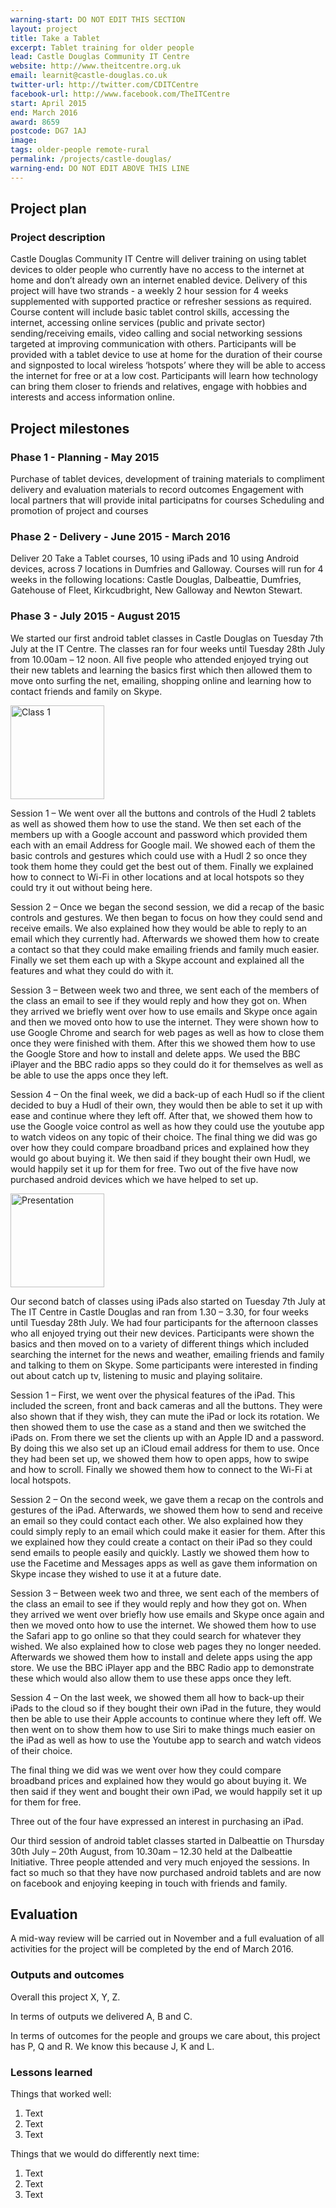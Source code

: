 ```yaml
---
warning-start: DO NOT EDIT THIS SECTION
layout: project
title: Take a Tablet
excerpt: Tablet training for older people
lead: Castle Douglas Community IT Centre
website: http://www.theitcentre.org.uk
email: learnit@castle-douglas.co.uk
twitter-url: http://twitter.com/CDITCentre
facebook-url: http://www.facebook.com/TheITCentre
start: April 2015
end: March 2016
award: 8659
postcode: DG7 1AJ
image:
tags: older-people remote-rural
permalink: /projects/castle-douglas/
warning-end: DO NOT EDIT ABOVE THIS LINE
---
```


## Project plan

### Project description

Castle Douglas Community IT Centre will deliver training on using tablet devices to older people who currently have no access to the internet at home and don’t already own an internet enabled device. Delivery of this project will have two strands - a weekly 2 hour session for 4 weeks supplemented with supported practice or refresher sessions as required. Course content will include basic tablet control skills, accessing the internet, accessing online services (public and private sector) sending/receiving emails, video calling and social networking sessions targeted at improving communication with others. Participants will be provided with a tablet device to use at home for the duration of their course and signposted to local wireless ‘hotspots’ where they will be able to access the internet for free or at a low cost. Participants will learn how technology can bring them closer to friends and relatives, engage with hobbies and interests and access information online.


## Project milestones

### Phase 1 - Planning - May 2015
Purchase of tablet devices, development of training materials to compliment delivery and evaluation materials to record outcomes
Engagement with local partners that will provide inital participatns for courses
Scheduling and promotion of project and courses

### Phase 2 - Delivery - June 2015 - March 2016
Deliver 20 Take a Tablet courses, 10 using iPads and 10 using Android devices, across 7 locations in Dumfries and Galloway. Courses will run for 4 weeks in the following locations: Castle Douglas, Dalbeattie, Dumfries, Gatehouse of Fleet, Kirkcudbright, New Galloway and Newton Stewart.  

### Phase 3 - July 2015 - August 2015 

We started our first android tablet classes in Castle Douglas on Tuesday 7th July at the IT Centre. The classes ran for four weeks until Tuesday 28th July from 10.00am – 12 noon.   All five people who attended enjoyed trying out their new tablets and learning the basics first which then allowed them to move onto surfing the net, emailing, shopping online and learning how to contact friends and family on Skype.

<img src="http://a.disquscdn.com/uploads/mediaupload/tmp/52bb8a4ecea33b4dec9ba653f19b18ae43cacfa8a7f0bae33f710bda/original.jpg?w=128&h=128"
alt="Class 1" width="150">

Session 1 – We went over all the buttons and controls of the Hudl 2 tablets as well as showed them how to use the stand. We then set each of the members up with a Google account and password which provided them each with an email Address for Google mail. We showed each of them the basic controls and gestures which could use with a Hudl 2 so once they took them home they could get the best out of them. Finally we explained how to connect to Wi-Fi in other locations and at  local hotspots so they could try it out without being here. 

Session 2 – Once we began the second session, we did a recap of the basic controls and gestures. We then began to focus on how they could send and receive emails. We also explained how they would be able to reply to an email which they currently had. Afterwards we showed them how to create a contact so that they could make emailing friends and family much easier. Finally we set them each up with a Skype account and explained all the features and what they could do with it. 

Session 3 – Between week two and three, we sent each of the members of the class an email to see if they would reply and how they got on. When they arrived we briefly went over how to use emails and Skype once again and then we moved onto how to use the internet. They were shown how to use Google Chrome and search for web pages as well as how to close them once they were finished with them. After this we showed them how to use the Google Store and how to install and delete apps. We used the BBC iPlayer and the BBC radio apps so they could do it for themselves as well as be able to use the apps once they left.

Session 4 – On the final week, we did a back-up of each Hudl so if the client decided to buy a Hudl of their own, they would then be able to set it up with ease and continue where they left off.  After that, we showed them how to use the Google voice control as well as how they could use the youtube app to watch videos on any topic of their choice. 
The final thing we did was go over how they could compare broadband prices and explained how they would go about buying it. We then said if they bought their own Hudl, we would happily set it up for them for free. 
Two out of the five have now purchased android devices which we have helped to set up.

<img src="http://a.disquscdn.com/uploads/mediaupload/tmp/2aad7844aa050bb1ebc5c7a149c30e3a37864e4e1f45fdcbdd77a582/original.jpg?w=128&h=128"
alt="Presentation" width="150">

Our second batch of classes using iPads also started on Tuesday 7th July at The IT Centre in Castle Douglas and ran from 1.30 – 3.30, for four weeks until Tuesday 28th July.  We had four participants for the afternoon classes who all enjoyed trying out their new devices.  Participants were shown the basics and then moved on to a variety of different things which included searching the internet for the news and weather, emailing friends and family and talking to them on Skype.  Some participants were interested in finding out about catch up tv, listening to music and playing solitaire.

Session 1 – First, we went over the physical features of the iPad. This included the screen, front and back cameras and all the buttons. They were also shown that if they wish, they can mute the iPad or lock its rotation. We then showed them to use the case as a stand and then we switched the iPads on. From there we set the clients up with an Apple ID and a password. By doing this we also set up an iCloud email address for them to use. Once they had been set up, we showed them how to open 
apps, how to swipe and how to scroll. Finally we showed them how to connect to the Wi-Fi at local hotspots. 

Session 2 – On the second week, we gave them a recap on the controls and gestures of the iPad. Afterwards, we showed them how to send and receive an email so they could contact each other. We also explained how they could simply reply to an email which could make it easier for them. After this we explained how they could create a contact on their iPad so they could send emails to people easily and quickly. Lastly we showed them how to use the Facetime and Messages apps as well as gave them information on Skype incase they wished to use it at a future date. 

Session 3 – Between week two and three, we sent each of the members of the class an email to see if they would reply and how they got on. When they arrived we went over briefly how use emails and Skype once again and then we moved onto how to use the internet. We showed them how to use the Safari app to go online so that they could search for whatever they wished. We also explained how to close web pages they no longer needed. Afterwards we showed them how to install and delete apps using the app store. We use the BBC iPlayer app and the BBC Radio app to demonstrate these which would also allow them to use these apps once they left. 

Session 4 – On the last week, we showed them all how to back-up their iPads to the cloud so if they bought their own iPad in the future, they would then be able to use their Apple accounts to continue where they left off. We then went on to show them how to use Siri to make things much easier on the iPad as well as how to use the Youtube app to search and watch videos of their choice. 

The final thing we did was we went over how they could compare broadband prices and explained how they would go about buying it. We then said if they went and bought their own iPad, we would happily set it up for them for free. 

Three out of the four have expressed an interest in purchasing an iPad.

Our third session of android tablet classes started in Dalbeattie on Thursday 30th July – 20th August, from 10.30am – 12.30 held at the Dalbeattie Initiative.  Three people attended and very much enjoyed the sessions. In fact so much so that they have now purchased android tablets and are now on facebook and enjoying keeping in touch with friends and family.

## Evaluation

A mid-way review will be carried out in November and a full evaluation of all activities for the project will be completed by the end of March 2016.

### Outputs and outcomes

Overall this project X, Y, Z.

In terms of outputs we delivered A, B and C.

In terms of outcomes for the people and groups we care about, this project has P, Q and R. We know this because J, K and L.

### Lessons learned

Things that worked well:

1. Text
2. Text
3. Text

Things that we would do differently next time:

1. Text
2. Text
3. Text
